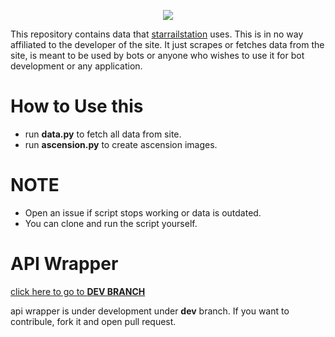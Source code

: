 <p align="center">
  <img src="https://raw.githubusercontent.com/reko-beep/hsr-data/master/logo.png?raw=true" />
</p>






This repository contains data that [starrailstation](https://starrailstation.com) uses. This is in no way affiliated to the developer of the site. It just scrapes or fetches data from the site, is meant to be used by bots or anyone who wishes to use it for bot development or any application.



# How to Use this

- run **data.py** to fetch all data from site.
- run **ascension.py** to create ascension images.

# NOTE


* Open an issue if script stops working or data is outdated.
* You can clone and run the script yourself.

# API Wrapper

[click here to go to **DEV BRANCH**](https://github.com/reko-beep/hsr-data/tree/dev)

 api wrapper is under development under **dev** branch.
If you want to contribule, fork it and open pull request.
